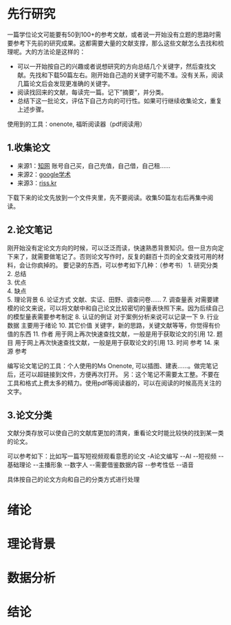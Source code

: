 # 先行研究
一篇学位论文可能要有50到100+的参考文献，或者说一开始没有立题的思路时需要参考下先前的研究成果。这都需要大量的文献支撑，那么这些文献怎么去找和梳理呢。大的方法论是这样的：
* 可以一开始按自己的兴趣或者说想研究的方向总结几个关键字，然后查找文献。先找和下载50篇左右。刚开始自己造的关键字可能不准。没有关系，阅读几篇论文后会发现更准确的关键字。
* 阅读找回来的文献，每读完一篇。记下”摘要“，并分类。
* 总结下这一批论文，评估下自己方向的可行性。如果可行继续收集论文，重复上述步骤。

使用到的工具：onenote, 福昕阅读器（pdf阅读用）

## 1.收集论文

* 来源1：[知网](https://chn.oversea.cnki.net/index/)
    账号自己买，自己充值，自己借，自己租……
* 来源2：[google学术](https://scholar.google.com.hk/?hl=zh-CN)
* 来源3：[riss.kr](http://riss.kr/)

下载下来的论文先放到一个文件夹里，先不要阅读。收集50篇左右后再集中阅读。

## 2.论文笔记
刚开始没有定论文方向的时候，可以泛泛而读，快速熟悉背景知识。但一旦方向定下来了，就需要做笔记了。否则论文写作时，反复的翻百十页的全文查找可用的材料，会让你疯掉的。
要记录的东西，可以参考如下几种：（参考书）
    1. 研究分类	
	2. 总结	
	3. 优点	
	4. 缺点	
	5. 理论背景	
	6. 论证方式	文献、实证、田野、调查问卷……
	7. 调查量表	对需要建模的论文来说，可以将文献中和自己论文比较密切的量表快照下来。因为后续自己的模型量表需要参考制定
	8. 认证的例证 对于案例分析来说可以记录一下
	9. 行业数据	主要用于绪论
	10. 其它价值 关键字，新的思路，关键文献等等，你觉得有价值的东西
	11. 作者 用于网上再次快速查找文献，一般是用于获取论文的引用
	12. 题目 用于网上再次快速查找文献，一般是用于获取论文的引用
	13. 时间 参考
	14. 来源 参考

编写论文笔记的工具：个人使用的Ms Onenote, 可以插图、建表……。做完笔记后，还可以超链接到文件，方便再次打开。
另：这个笔记不需要太工整。不要在工具和格式上费太多的精力。使用pdf等阅读器的，可以在阅读的时候高亮关注的文字。

## 3.论文分类
文献分类存放可以使自己的文献库更加的清爽，重看论文时能比较快的找到某一类的论文。

可以参考如下：比如写一篇写短视频观看意愿的论文
-A论文编写
--AI
--短视频
--基础理论
--主播形象
--数字人
--需要借鉴数据内容
--参考性低
--语音

具体按自己的论文方向和自己的分类方式进行处理

# 绪论

# 理论背景

# 数据分析

# 结论